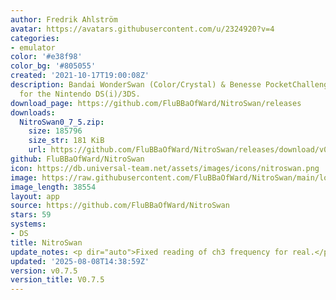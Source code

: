 ```yaml
---
author: Fredrik Ahlström
avatar: https://avatars.githubusercontent.com/u/2324920?v=4
categories:
- emulator
color: '#e38f98'
color_bg: '#805055'
created: '2021-10-17T19:00:08Z'
description: Bandai WonderSwan (Color/Crystal) & Benesse PocketChallenge V2 emulator
  for the Nintendo DS(i)/3DS.
download_page: https://github.com/FluBBaOfWard/NitroSwan/releases
downloads:
  NitroSwan0_7_5.zip:
    size: 185796
    size_str: 181 KiB
    url: https://github.com/FluBBaOfWard/NitroSwan/releases/download/v0.7.5/NitroSwan0_7_5.zip
github: FluBBaOfWard/NitroSwan
icon: https://db.universal-team.net/assets/images/icons/nitroswan.png
image: https://raw.githubusercontent.com/FluBBaOfWard/NitroSwan/main/logo.png
image_length: 38554
layout: app
source: https://github.com/FluBBaOfWard/NitroSwan
stars: 59
systems:
- DS
title: NitroSwan
update_notes: <p dir="auto">Fixed reading of ch3 frequency for real.</p>
updated: '2025-08-08T14:38:59Z'
version: v0.7.5
version_title: V0.7.5
---
```

